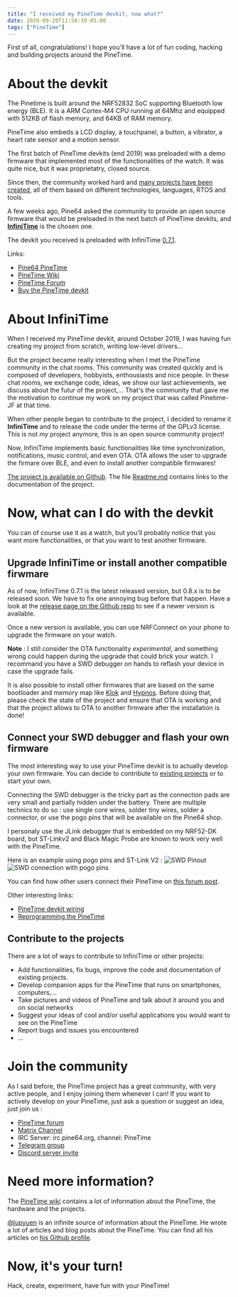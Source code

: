 ```yaml
---
title: "I received my PineTime devkit, now what?"
date: 2020-09-20T11:58:39-05:00
tags: ["PineTime"]
---
```

 
First of all, congratulations! I hope you'll have a lot of fun coding, hacking and building projects around the PineTime.

# About the devkit
The Pinetime is built around the NRF52832 SoC supporting Bluetooth low energy (BLE). It is a ARM Cortex-M4 CPU running at 64Mhz and equipped with 512KB of flash memory, and 64KB of RAM memory. 

PineTime also embeds a LCD display, a touchpanel, a button, a vibrator, a heart rate sensor and a motion sensor.

The first batch of PineTime devkits (end 2019) was preloaded with a demo firmware that implemented most of the functionalities of the watch. It was quite nice, but it was proprietatry, closed source.

Since then, the community worked hard and [many projects have been created](https://wiki.pine64.org/index.php?title=PineTime#Development_efforts), all of them based on different technologies, languages, RTOS and tools.

A few weeks ago, Pine64 asked the community to provide an open source firmware that would be preloaded in the next batch of PineTime devkits, and **[InfiniTime](https://github.com/JF002/Pinetime)** is the chosen one.

The devkit you received is preloaded with InfiniTime [0.7.1](https://github.com/JF002/Pinetime/releases/tag/0.7.1).

Links:

 - [Pine64 PineTime](https://www.pine64.org/pinetime/)
 - [PineTime Wiki](https://wiki.pine64.org/index.php?title=PineTime)
 - [PineTime Forum](https://forum.pine64.org/)
 - [Buy the PineTime devkit](https://store.pine64.org/?product=pinetime-dev-kit)


# About InfiniTime
When I received my PineTime devkit, around October 2019, I was having fun creating my project from scratch, writing low-level drivers...

But the project became really interesting when I met the PineTime community in the chat rooms. This community was created quickly and is composed of developers, hobbyists, enthousiasts and nice people. In these chat rooms, we exchange code, ideas, we show our last achievements, we discuss about the futur of the project,... That's the community that gave me the motivation to continue my work on my project that was called Pinetime-JF at that time.

When other people began to contribute to the project, I decided to rename it **InfiniTime** and to release the code under the terms of the GPLv3 license. This is not *my* project anymore, this is an open source community project!

Now, InfiniTime implements basic functionalities like time synchronization, notifications, music control, and even OTA. OTA allows the user to upgrade the firmare over BLE, and even to install another compatible firmwares!

[The project is available on Github](https://github.com/JF002/Pinetime). The file [Readme.md](https://github.com/JF002/Pinetime/blob/develop/README.md) contains links to the documentation of the project.

# Now, what can I do with the devkit
You can of course use it as a watch, but you'll probably notice that you want more functionalities, or that you want to test another firmware.

## Upgrade InfiniTime or install another compatible firwmare
As of now, InfiniTime 0.7.1 is the latest released version, but 0.8.x is to be released soon. We have to fix one annoying bug before that happen. Have a look at the [release page on the Github repo](https://github.com/JF002/Pinetime/releases) to see if a newer version is available.

Once a new version is available, you can use NRFConnect on your phone to upgrade the firmware on your watch.

**Note** : I still consider the OTA functionality *experimental*, and something wrong could happen during the upgrade that could brick your watch. I recommand you have a SWD debugger on hands to reflash your device in case the upgrade fails.

It is also possible to install other firmwares that are based on the same bootloader and memory map like [Klok](https://gitlab.com/caspermeijn/klok) and [Hypnos](https://github.com/endian-albin/pinetime-hypnos). Before doing that, please check the state of the project and ensure that OTA is working and that the project allows to OTA to another firmware after the installation is done!

## Connect your SWD debugger and flash your own firmware
The most interesting way to use your PineTime devkit is to actually develop your own firmware. You can decide to contribute to [existing projects](https://wiki.pine64.org/index.php?title=PineTime#Development_efforts) or to start your own.

Connecting the SWD debugger is the tricky part as the connection pads are very small and partially hidden under the battery. There are multiple technics to do so : use single core wires, solder tiny wires, solder a connector, or use the pogo pins that will be available on the Pine64 shop.

I personaly use the JLink debugger that is embedded on my NRF52-DK board, but ST-Linkv2 and Black Magic Probe are known to work very well with the PineTime.

Here is an example using pogo pins and ST-Link V2 :
![SWD Pinout](swd_pinout.jpg)
![SWD connection with pogo pins](swd_pogo.jpg)

You can find how other users connect their PineTime on [this forum post](http://forum.pine64.org/showthread.php?tid=8129).

Other interesting links:

 - [PineTime devkit wiring](https://wiki.pine64.org/index.php?title=PineTime_devkit_wiring)
 - [Reprogramming the PineTime](https://wiki.pine64.org/index.php?title=Reprogramming_the_PineTime)


## Contribute to the projects
There are a lot of ways to contribute to InfiniTime or other projects:

 - Add functionalities, fix bugs, improve the code and documentation of existing projects.
 - Develop companion apps for the PineTime that runs on smartphones, computers,...
 - Take pictures and videos of PineTime and talk about it around you and on social networks
 - Suggest your ideas of cool and/or useful applications you would want to see on the PineTime
 - Report bugs and issues you encountered
 - ...

# Join the community
As I said before, the PineTime project has a great community, with very active people, and I enjoy joining them whenever I can!
If you want to actively develop on your PineTime, just ask a question or suggest an idea, just join us : 

 - [PineTime forum](https://forum.pine64.org/forumdisplay.php?fid=134)
 - [Matrix Channel](https://app.element.io/#/room/#pinetime:matrix.org)
 - IRC Server: irc.pine64.org, channel: PineTime
 - [Telegram group](https://t.me/pinetime)
 - [Discord server invite](https://discordapp.com/invite/DgB7kzr0)
 
# Need more information?
The [PineTime wiki](https://wiki.pine64.org/index.php?title=PineTime) contains a lot of information about the PineTime, the hardware and the projects.

[@lupyuen](https://lupyuen.github.io/) is an infinite source of information about the PineTime. He wrote a lot of articles and blog posts about the PineTime. You can find all his articles on [his Github profile](https://lupyuen.github.io/).

# Now, it's your turn!
Hack, create, experiment, have fun with your PineTime!


